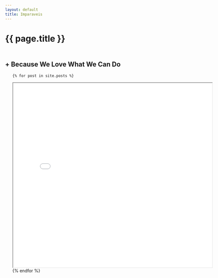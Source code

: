 ```yaml
---
layout: default
title: Imparaveis
---
```

<h1>{{ page.title }}</h1> <h2><br>+ Because We Love What We Can Do </h2>
<ul class="posts">

	{% for post in site.posts %}
<iframe src="{{ post.url }}" width="650px"  height="600px"></iframe>
	{% endfor %}

</ul>
